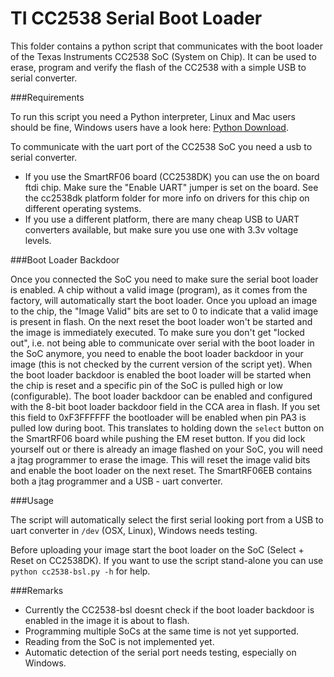 TI CC2538 Serial Boot Loader
============================

This folder contains a python script that communicates with the boot loader of the Texas Instruments CC2538 SoC (System on Chip).
It can be used to erase, program and verify the flash of the CC2538 with a simple USB to serial converter.

###Requirements

To run this script you need a Python interpreter, Linux and Mac users should be fine, Windows users have a look here: [Python Download][python].

To communicate with the uart port of the CC2538 SoC you need a usb to serial converter.
* If you use the SmartRF06 board (CC2538DK) you can use the on board ftdi chip. Make sure the "Enable UART" jumper is set on the board. See the cc2538dk platform folder for more info on drivers for this chip on different operating systems.
* If you use a different platform, there are many cheap USB to UART converters available, but make sure you use one with 3.3v voltage levels.

###Boot Loader Backdoor

Once you connected the SoC you need to make sure the serial boot loader is enabled. A chip without a valid image (program), as it comes from the factory, will automatically start the boot loader. Once you upload an image to the chip, the "Image Valid" bits are set to 0 to indicate that a valid image is present in flash. On the next reset the boot loader won't be started and the image is immediately executed.
To make sure you don't get "locked out", i.e. not being able to communicate over serial with the boot loader in the SoC anymore, you need to enable the boot loader backdoor in your image (this is not checked by the current version of the script yet). When the boot loader backdoor is enabled the boot loader will be started when the chip is reset and a specific pin of the SoC is pulled high or low (configurable).
The boot loader backdoor can be enabled and configured with the 8-bit boot loader backdoor field in the CCA area in flash. If you set this field to 0xF3FFFFFF the bootloader will be enabled when pin PA3 is pulled low during boot. This translates to holding down the `select` button on the SmartRF06 board while pushing the EM reset button.
If you did lock yourself out or there is already an image flashed on your SoC, you will need a jtag programmer to erase the image. This will reset the image valid bits and enable the boot loader on the next reset. The SmartRF06EB contains both a jtag programmer and a USB - uart converter.

###Usage

The script will automatically select the first serial looking port from a USB to uart converter in `/dev` (OSX, Linux), Windows needs testing.

Before uploading your image start the boot loader on the SoC (Select + Reset on CC2538DK).
If you want to use the script stand-alone you can use `python cc2538-bsl.py -h` for help.

###Remarks

* Currently the CC2538-bsl doesnt check if the boot loader backdoor is enabled in the image it is about to flash.
* Programming multiple SoCs at the same time is not yet supported.
* Reading from the SoC is not implemented yet.
* Automatic detection of the serial port needs testing, especially on Windows.

[python]: http://www.python.org/download/ "Python Download"